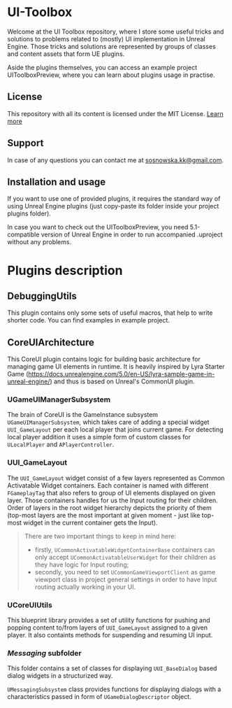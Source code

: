 # UI-Toolbox

Welcome at the UI Toolbox repository, where I store some useful tricks and solutions to problems related to (mostly) UI implementation in Unreal Engine. Those tricks and solutions are represented by groups of classes and content assets that form UE plugins.

Aside the plugins themselves, you can access an example project UIToolboxPreview, where you can learn about plugins usage in practise.

## License
This repository with all its content is licensed under the MIT License. [Learn more](https://choosealicense.com/licenses/mit/)

## Support
In case of any questions you can contact me at sosnowska.kk@gmail.com.

## Installation and usage
If you want to use one of provided plugins, it requires the standard way of using Unreal Engine plugins (just copy-paste its folder inside your project plugins folder).

In case you want to check out the UIToolboxPreview, you need 5.1-compatible version of Unreal Engine in order to run accompanied .uproject without any problems.

# Plugins description

## DebuggingUtils
This plugin contains only some sets of useful macros, that help to write shorter code. You can find examples in example project.

## CoreUIArchitecture
This CoreUI plugin contains logic for building basic architecture for managing game UI elements in runtime. It is heavily inspired by Lyra Starter Game (https://docs.unrealengine.com/5.0/en-US/lyra-sample-game-in-unreal-engine/) and thus is based on Unreal's CommonUI plugin.

### UGameUIManagerSubsystem
The brain of CoreUI is the GameInstance subsystem `UGameUIManagerSubsystem`, which takes care of adding a special widget `UUI_GameLayout` per each local player that joins current game. For detecting local player addition it uses a simple form of custom classes for `ULocalPlayer` and `APlayerController`.

### UUI_GameLayout
The `UUI_GameLayout` widget consist of a few layers represented as Common Activatable Widget containers. Each container is named with different `FGameplayTag` that also refers to group of UI elements displayed on given layer. Those containers handles for us the Input routing for their children. Order of layers in the root widget hierarchy depicts the priority of them (top-most layers are the most important at given moment - just like top-most widget in the current container gets the Input).

> There are two important things to keep in mind here:
> - firstly, `UCommonActivatableWidgetContainerBase` containers can only accept `UCommonActivatableUserWidget` for their children as they have logic for Input routing;
> - secondly, you need to set `UCommonGameViewportClient` as game viewport class in project general settings in order to have Input routing actually working in your UI.

### UCoreUIUtils
This blueprint library provides a set of utility functions for pushing and popping content to/from layers of  `UUI_GameLayout` assigned to a given player. It also containts methods for suspending and resuming UI input.

### *Messaging* subfolder
This folder contains a set of classes for displaying `UUI_BaseDialog` based dialog widgets in a structurized way.

`UMessagingSubsystem` class provides functions for displaying dialogs with a characteristics passed in form of `UGameDialogDescriptor` object.